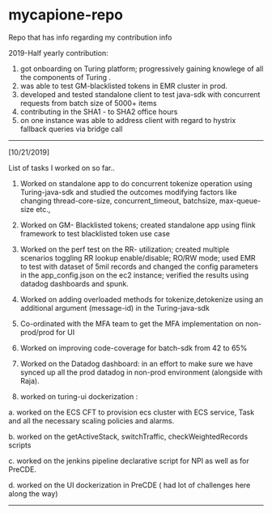 # mycapione-repo
Repo that has info regarding my contribution info


2019-Half yearly contribution:
  1.  got onboarding on Turing platform; progressively gaining knowlege of all the components of Turing .
  2.  was able to test GM-blacklisted tokens in EMR cluster in prod.
  3.  developed and tested standalone client to test java-sdk with concurrent requests from batch size of 5000+ items 
  4.  contributing in the SHA1 - to SHA2 office hours 
  5.  on one instance was able to address client with regard to hystrix fallback queries via bridge call
-----------------------------------------------------------------------

[10/21/2019]

List of tasks I worked on so far..

1.  Worked on  standalone app to do concurrent tokenize operation using Turing-java-sdk and  studied the outcomes modifying factors like  changing thread-core-size, concurrent_timeout, batchsize, max-queue-size etc.,

2. Worked on GM- Blacklisted tokens; created standalone app using flink framework to test blacklisted token use case

3. Worked on the perf test on the RR- utilization; created multiple scenarios toggling RR lookup enable/disable; RO/RW mode; used EMR to test with dataset of 5mil records and changed the config parameters in the app_config.json  on the ec2 instance; verified the results using datadog dashboards and spunk.

4. Worked on adding overloaded methods for tokenize,detokenize using  an additional  argument (message-id) in the Turing-java-sdk

5. Co-ordinated with the MFA team to get the MFA implementation on non-prod/prod  for UI

6. Worked on improving code-coverage for batch-sdk from 42  to 65%

7. Worked on  the Datadog dashboard:  in an effort to make sure we have synced up all the prod datadog  in non-prod environment (alongside with Raja).

8. worked on turing-ui dockerization :

  a. worked on the ECS CFT to provision ecs cluster with ECS service, Task and all the necessary scaling policies
    and alarms.

  b. worked on the getActiveStack, switchTraffic, checkWeightedRecords scripts

  c. worked on the jenkins pipeline declarative script for NPI as well as for PreCDE.

  d. worked on the UI dockerization in PreCDE ( had lot of challenges here along the way)

------------------------------------------------------------------------------
